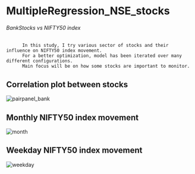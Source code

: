 # MultipleRegression_NSE_stocks
###### BankStocks vs NIFTY50 index

          In this study, I try various sector of stocks and their influence on NIFTY50 index movement.
          For a better optimization, model has been iterated over many different configurations.
          Main focus will be on how some stocks are important to monitor.
          
## Correlation plot between stocks          
![pairpanel_bank](https://cloud.githubusercontent.com/assets/16385390/19884402/ede0ff30-a019-11e6-9a24-c533693711e4.png)

## Monthly NIFTY50 index movement
![month](https://cloud.githubusercontent.com/assets/16385390/19884467/2663f5ce-a01a-11e6-8644-196ab9afe3ab.png)

## Weekday NIFTY50 index movement
![weekday](https://cloud.githubusercontent.com/assets/16385390/19884493/436040a6-a01a-11e6-9404-2157717dc2fc.png)
